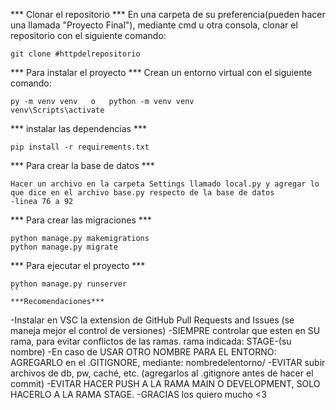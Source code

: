 *** Clonar el repositorio ***
En una carpeta de su preferencia(pueden hacer una llamada "Proyecto Final"), mediante cmd u otra consola, clonar el repositorio con el siguiente comando:
```
git clone #httpdelrepositorio
```
*** Para instalar el proyecto ***
Crean un entorno virtual con el siguiente comando:
```
py -m venv venv   o   python -m venv venv
venv\Scripts\activate
```
*** instalar las dependencias ***
```
pip install -r requirements.txt
```
*** Para crear la base de datos ***
```
Hacer un archivo en la carpeta Settings llamado local.py y agregar lo que dice en el archivo base.py respecto de la base de datos
-linea 76 a 92
```
*** Para crear las migraciones ***
```
python manage.py makemigrations
python manage.py migrate
```
*** Para ejecutar el proyecto ***
```
python manage.py runserver
``
***Recomendaciones***
```
-Instalar en VSC la extension de GitHub Pull Requests and Issues (se maneja mejor el control de versiones)
-SIEMPRE controlar que esten en SU rama, para evitar conflictos de las ramas. rama indicada: STAGE-(su nombre)
-En caso de USAR OTRO NOMBRE PARA EL ENTORNO: AGREGARLO en el .GITIGNORE, mediante: nombredelentorno/
-EVITAR subir archivos de db, pw, caché, etc. (agregarlos al .gitignore antes de hacer el commit)
-EVITAR HACER PUSH A LA RAMA MAIN O DEVELOPMENT, SOLO HACERLO A LA RAMA STAGE.
-GRACIAS los quiero mucho <3
```
